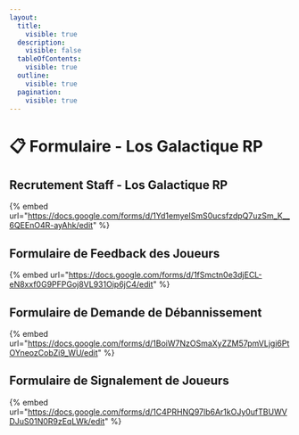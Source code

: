 ```yaml
---
layout:
  title:
    visible: true
  description:
    visible: false
  tableOfContents:
    visible: true
  outline:
    visible: true
  pagination:
    visible: true
---
```


# 📋 Formulaire - Los Galactique RP

## Recrutement Staff - Los Galactique RP

{% embed url="https://docs.google.com/forms/d/1Yd1emyeISmS0ucsfzdpQ7uzSm_K__6QEEnO4R-ayAhk/edit" %}

## Formulaire de Feedback des Joueurs

{% embed url="https://docs.google.com/forms/d/1fSmctn0e3djECL-eN8xxf0G9PFPGoj8VL931Oip6jC4/edit" %}

## Formulaire de Demande de Débannissement

{% embed url="https://docs.google.com/forms/d/1BoiW7NzOSmaXyZZM57pmVLjgi6PtOYneozCobZi9_WU/edit" %}

## **Formulaire de Signalement de Joueurs**

{% embed url="https://docs.google.com/forms/d/1C4PRHNQ97lb6Ar1kOJy0ufTBUWVDJuS01N0R9zEqLWk/edit" %}


